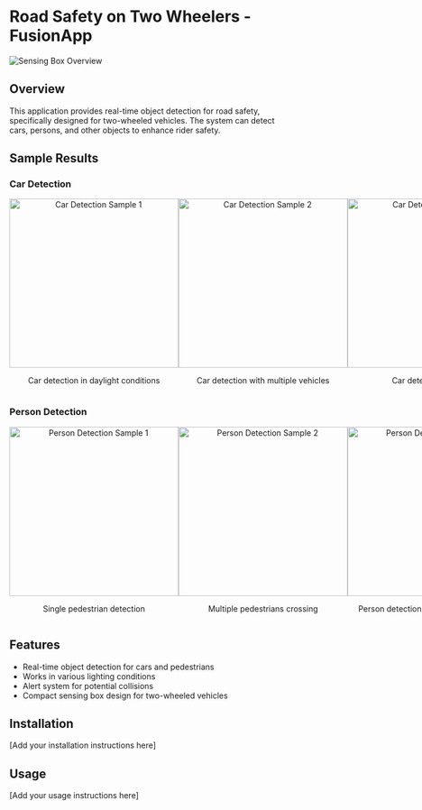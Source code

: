 # Road Safety on Two Wheelers - FusionApp

![Sensing Box Overview](images/sensing_box.png)

## Overview
This application provides real-time object detection for road safety, specifically designed for two-wheeled vehicles. The system can detect cars, persons, and other objects to enhance rider safety.

## Sample Results

### Car Detection
<div style="display: flex; justify-content: space-between;">
    <div style="text-align: center;">
        <img src="images/car_1.png" alt="Car Detection Sample 1" width="300"/>
        <p>Car detection in daylight conditions</p>
    </div>
    <div style="text-align: center;">
        <img src="images/car_2.png" alt="Car Detection Sample 2" width="300"/>
        <p>Car detection with multiple vehicles</p>
    </div>
    <div style="text-align: center;">
        <img src="images/car_3.png" alt="Car Detection Sample 3" width="300"/>
        <p>Car detection at night</p>
    </div>
</div>

### Person Detection
<div style="display: flex; justify-content: space-between;">
    <div style="text-align: center;">
        <img src="images/person_1.png" alt="Person Detection Sample 1" width="300"/>
        <p>Single pedestrian detection</p>
    </div>
    <div style="text-align: center;">
        <img src="images/person_2.png" alt="Person Detection Sample 2" width="300"/>
        <p>Multiple pedestrians crossing</p>
    </div>
    <div style="text-align: center;">
        <img src="images/person_3.png" alt="Person Detection Sample 3" width="300"/>
        <p>Person detection in low-light conditions</p>
    </div>
</div>

## Features
- Real-time object detection for cars and pedestrians
- Works in various lighting conditions
- Alert system for potential collisions
- Compact sensing box design for two-wheeled vehicles

## Installation
[Add your installation instructions here]

## Usage
[Add your usage instructions here]
